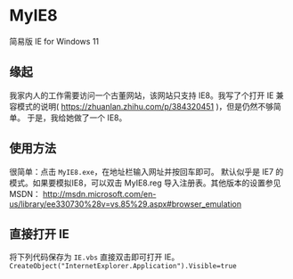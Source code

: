 # MyIE8
简易版 IE for Windows 11

## 缘起
我家内人的工作需要访问一个古董网站，该网站只支持 IE8。我写了个打开 IE 兼容模式的说明( https://zhuanlan.zhihu.com/p/384320451 )，但是仍然不够简单。
于是，我给她做了一个 IE8。

## 使用方法
很简单：点击 `MyIE8.exe`，在地址栏输入网址并按回车即可。
默认似乎是 IE7 的模式。如果要模拟IE8，可以双击 MyIE8.reg 导入注册表。其他版本的设置参见 MSDN：
http://msdn.microsoft.com/en-us/library/ee330730%28v=vs.85%29.aspx#browser_emulation

## 直接打开 IE
将下列代码保存为 `IE.vbs` 直接双击即可打开 IE。  
`CreateObject("InternetExplorer.Application").Visible=true`